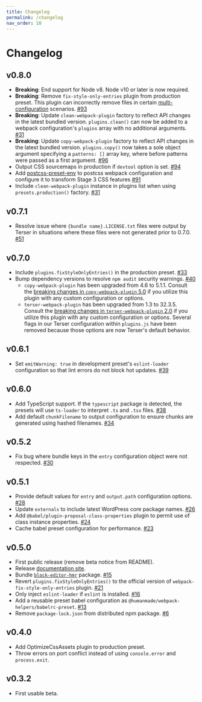 ```yaml
---
title: Changelog
permalink: /changelog
nav_order: 10
---
```


# Changelog

## v0.8.0

- **Breaking**: End support for Node v8. Node v10 or later is now required.
- **Breaking**: Remove `fix-style-only-entries` plugin from production preset. This plugin can incorrectly remove files in certain [multi-configuration](https://webpack.js.org/configuration/configuration-types/#exporting-multiple-configurations) scenarios. [#93](https://github.com/humanmade/webpack-helpers/pull/93)
- **Breaking**: Update `clean-webpack-plugin` factory to reflect API changes in the latest bundled version. `plugins.clean()` can now be added to a webpack configuration's `plugins` array with no additional arguments. [#31](https://github.com/humanmade/webpack-helpers/issues/31)
- **Breaking**: Update `copy-webpack-plugin` factory to reflect API changes in the latest bundled version. `plugins.copy()` now takes a sole object argument specifying a `patterns: []` array key, where before patterns were passed as a first argument. [#96](https://github.com/humanmade/webpack-helpers/pull/96)
- Output CSS sourcemaps in production if `devtool` option is set. [#94](https://github.com/humanmade/webpack-helpers/issues/94)
- Add [postcss-preset-env](https://github.com/csstools/postcss-preset-env) to postcss webpack configuration and configure it to transform Stage 3 CSS features [#91](https://github.com/humanmade/webpack-helpers/pull/91)
- Include `clean-webpack-plugin` instance in plugins list when using `presets.production()` factory. [#31](https://github.com/humanmade/webpack-helpers/issues/31)

## v0.7.1

- Resolve issue where `{bundle name}.LICENSE.txt` files were output by Terser in situations where these files were not generated prior to 0.7.0. [#51](https://github.com/humanmade/webpack-helpers/pull/51)

## v0.7.0

- Include `plugins.fixStyleOnlyEntries()` in the production preset. [#33](https://github.com/humanmade/webpack-helpers/issues/33)
- Bump dependency versions to resolve `npm audit` security warnings. [#40](https://github.com/humanmade/webpack-helpers/issues/40)
  - `copy-webpack-plugin` has been upgraded from 4.6 to 5.1.1. Consult the [breaking changes in `copy-webpack-plugin` 5.0](https://github.com/webpack-contrib/copy-webpack-plugin/blob/master/CHANGELOG.md#500-2019-02-20) if you utilize this plugin with any custom configuration or options.
  - `terser-webpack-plugin` has been upgraded from 1.3 to 32.3.5. Consult the [breaking changes in `terser-webpack-plugin` 2.0](https://github.com/webpack-contrib/terser-webpack-plugin/blob/master/CHANGELOG.md#200-2019-09-05) if you utilize this plugin with any custom configuration or options. Several flags in our Terser configuration within `plugins.js` have been removed because those options are now Terser's default behavior.

## v0.6.1

- Set `emitWarning: true` in development preset's `eslint-loader` configuration so that lint errors do not block hot updates. [#39](https://github.com/humanmade/webpack-helpers/pull/39)

## v0.6.0

- Add TypeScript support. If the `typescript` package is detected, the presets will use `ts-loader` to interpret `.ts` and `.tsx` files. [#38](https://github.com/humanmade/webpack-helpers/pull/38)
- Add default `chunkFilename` to output configuration to ensure chunks are generated using hashed filenames. [#34](https://github.com/humanmade/webpack-helpers/pull/34)

## v0.5.2

- Fix bug where bundle keys in the `entry` configuration object were not respected. [#30](https://github.com/humanmade/webpack-helpers/issues/30)

## v0.5.1

- Provide default values for `entry` and `output.path` configuration options. [#28](https://github.com/humanmade/webpack-helpers/pull/28)
- Update `externals` to include latest WordPress core package names. [#26](https://github.com/humanmade/webpack-helpers/issues/26)
- Add `@babel/plugin-proposal-class-properties` plugin to permit use of class instance properties. [#24](https://github.com/humanmade/webpack-helpers/issues/24)
- Cache babel preset configuration for performance. [#23](https://github.com/humanmade/webpack-helpers/pull/23)

## v0.5.0

- First public release (remove beta notice from README).
- Release [documentation site](https://humanmade.github.io/webpack-helpers/).
- Bundle [`block-editor-hmr`](https://github.com/kadamwhite/block-editor-hmr) package. [#15](https://github.com/humanmade/webpack-helpers/pull/15)
- Revert `plugins.fixStyleOnlyEntries()` to the official version of `webpack-fix-style-only-entries` plugin. [#21](https://github.com/humanmade/webpack-helpers/pull/21)
- Only inject `eslint-loader` if `eslint` is installed. [#16](https://github.com/humanmade/webpack-helpers/issues/16)
- Add a reusable preset babel configuration as `@humanmade/webpack-helpers/babelrc-preset`. [#13](https://github.com/humanmade/webpack-helpers/pull/13)
- Remove `package-lock.json` from distributed npm package. [#6](https://github.com/humanmade/webpack-helpers/pull/6)

## v0.4.0

- Add OptimizeCssAssets plugin to production preset.
- Throw errors on port conflict instead of using `console.error` and `process.exit`.

## v0.3.2

- First usable beta.
